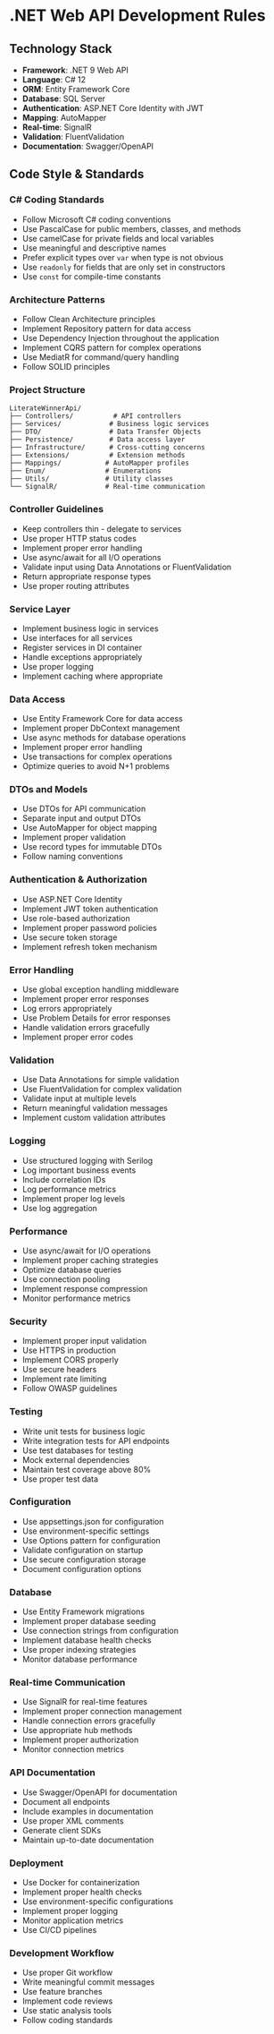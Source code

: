 # .NET Web API Development Rules

## Technology Stack

-   **Framework**: .NET 9 Web API
-   **Language**: C# 12
-   **ORM**: Entity Framework Core
-   **Database**: SQL Server
-   **Authentication**: ASP.NET Core Identity with JWT
-   **Mapping**: AutoMapper
-   **Real-time**: SignalR
-   **Validation**: FluentValidation
-   **Documentation**: Swagger/OpenAPI

## Code Style & Standards

### C# Coding Standards

-   Follow Microsoft C# coding conventions
-   Use PascalCase for public members, classes, and methods
-   Use camelCase for private fields and local variables
-   Use meaningful and descriptive names
-   Prefer explicit types over `var` when type is not obvious
-   Use `readonly` for fields that are only set in constructors
-   Use `const` for compile-time constants

### Architecture Patterns

-   Follow Clean Architecture principles
-   Implement Repository pattern for data access
-   Use Dependency Injection throughout the application
-   Implement CQRS pattern for complex operations
-   Use MediatR for command/query handling
-   Follow SOLID principles

### Project Structure

```
LiterateWinnerApi/
├── Controllers/          # API controllers
├── Services/            # Business logic services
├── DTO/                 # Data Transfer Objects
├── Persistence/         # Data access layer
├── Infrastructure/      # Cross-cutting concerns
├── Extensions/          # Extension methods
├── Mappings/           # AutoMapper profiles
├── Enum/               # Enumerations
├── Utils/              # Utility classes
└── SignalR/            # Real-time communication
```

### Controller Guidelines

-   Keep controllers thin - delegate to services
-   Use proper HTTP status codes
-   Implement proper error handling
-   Use async/await for all I/O operations
-   Validate input using Data Annotations or FluentValidation
-   Return appropriate response types
-   Use proper routing attributes

### Service Layer

-   Implement business logic in services
-   Use interfaces for all services
-   Register services in DI container
-   Handle exceptions appropriately
-   Use proper logging
-   Implement caching where appropriate

### Data Access

-   Use Entity Framework Core for data access
-   Implement proper DbContext management
-   Use async methods for database operations
-   Implement proper error handling
-   Use transactions for complex operations
-   Optimize queries to avoid N+1 problems

### DTOs and Models

-   Use DTOs for API communication
-   Separate input and output DTOs
-   Use AutoMapper for object mapping
-   Implement proper validation
-   Use record types for immutable DTOs
-   Follow naming conventions

### Authentication & Authorization

-   Use ASP.NET Core Identity
-   Implement JWT token authentication
-   Use role-based authorization
-   Implement proper password policies
-   Use secure token storage
-   Implement refresh token mechanism

### Error Handling

-   Use global exception handling middleware
-   Implement proper error responses
-   Log errors appropriately
-   Use Problem Details for error responses
-   Handle validation errors gracefully
-   Implement proper error codes

### Validation

-   Use Data Annotations for simple validation
-   Use FluentValidation for complex validation
-   Validate input at multiple levels
-   Return meaningful validation messages
-   Implement custom validation attributes

### Logging

-   Use structured logging with Serilog
-   Log important business events
-   Include correlation IDs
-   Log performance metrics
-   Implement proper log levels
-   Use log aggregation

### Performance

-   Use async/await for I/O operations
-   Implement proper caching strategies
-   Optimize database queries
-   Use connection pooling
-   Implement response compression
-   Monitor performance metrics

### Security

-   Implement proper input validation
-   Use HTTPS in production
-   Implement CORS properly
-   Use secure headers
-   Implement rate limiting
-   Follow OWASP guidelines

### Testing

-   Write unit tests for business logic
-   Write integration tests for API endpoints
-   Use test databases for testing
-   Mock external dependencies
-   Maintain test coverage above 80%
-   Use proper test data

### Configuration

-   Use appsettings.json for configuration
-   Use environment-specific settings
-   Use Options pattern for configuration
-   Validate configuration on startup
-   Use secure configuration storage
-   Document configuration options

### Database

-   Use Entity Framework migrations
-   Implement proper database seeding
-   Use connection strings from configuration
-   Implement database health checks
-   Use proper indexing strategies
-   Monitor database performance

### Real-time Communication

-   Use SignalR for real-time features
-   Implement proper connection management
-   Handle connection errors gracefully
-   Use appropriate hub methods
-   Implement proper authorization
-   Monitor connection metrics

### API Documentation

-   Use Swagger/OpenAPI for documentation
-   Document all endpoints
-   Include examples in documentation
-   Use proper XML comments
-   Generate client SDKs
-   Maintain up-to-date documentation

### Deployment

-   Use Docker for containerization
-   Implement proper health checks
-   Use environment-specific configurations
-   Implement proper logging
-   Monitor application metrics
-   Use CI/CD pipelines

### Development Workflow

-   Use proper Git workflow
-   Write meaningful commit messages
-   Use feature branches
-   Implement code reviews
-   Use static analysis tools
-   Follow coding standards
